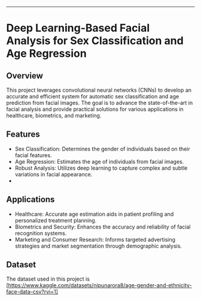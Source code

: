 ---

# Deep Learning-Based Facial Analysis for Sex Classification and Age Regression

## Overview
This project leverages convolutional neural networks (CNNs) to develop an accurate and efficient system for automatic sex classification and age prediction from facial images. The goal is to advance the state-of-the-art in facial analysis and provide practical solutions for various applications in healthcare, biometrics, and marketing.

## Features
- Sex Classification: Determines the gender of individuals based on their facial features.
- Age Regression: Estimates the age of individuals from facial images.
- Robust Analysis: Utilizes deep learning to capture complex and subtle variations in facial appearance.
- 
## Applications
- Healthcare: Accurate age estimation aids in patient profiling and personalized treatment planning.
- Biometrics and Security: Enhances the accuracy and reliability of facial recognition systems.
- Marketing and Consumer Research: Informs targeted advertising strategies and market segmentation through demographic analysis.

## Dataset

The dataset used in this project is [https://www.kaggle.com/datasets/nipunarora8/age-gender-and-ethnicity-face-data-csv?rvi=1]
